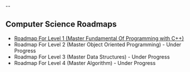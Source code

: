 --
## Computer Science Roadmaps

- [Roadmap For Level 1 (Master Fundamental Of Programming with C++)](https://github.com/Ahmedhany-1/CS-Roadmap/blob/main/Programming%20Level%201%20Learning%20Roadmap.md)
- Roadmap For Level 2 (Master Object Oriented Programming) - Under Progress
- Roadmap For Level 3 (Master Data Structures) - Under Progress
- Roadmap For Level 4 (Master Algorithm) - Under Progress
